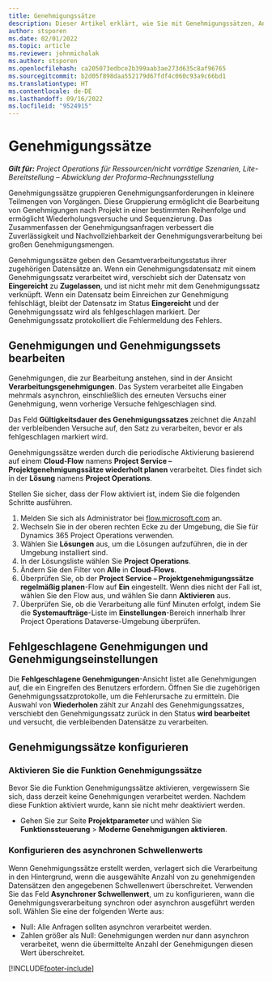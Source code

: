 ```yaml
---
title: Genehmigungssätze
description: Dieser Artikel erklärt, wie Sie mit Genehmigungssätzen, Anträgen und den Untergruppen dieser Vorgänge arbeiten können.
author: stsporen
ms.date: 02/01/2022
ms.topic: article
ms.reviewer: johnmichalak
ms.author: stsporen
ms.openlocfilehash: ca205073edbce2b399aab3ae273d635c8af96765
ms.sourcegitcommit: b2d05f898daa552179d67fdf4c060c93a9c66bd1
ms.translationtype: HT
ms.contentlocale: de-DE
ms.lasthandoff: 09/16/2022
ms.locfileid: "9524915"
---
```

# <a name="approval-sets"></a>Genehmigungssätze

_**Gilt für:** Project Operations für Ressourcen/nicht vorrätige Szenarien, Lite-Bereitstellung – Abwicklung der Proforma-Rechnungsstellung_

Genehmigungssätze gruppieren Genehmigungsanforderungen in kleinere Teilmengen von Vorgängen. Diese Gruppierung ermöglicht die Bearbeitung von Genehmigungen nach Projekt in einer bestimmten Reihenfolge und ermöglicht Wiederholungsversuche und Sequenzierung. Das Zusammenfassen der Genehmigungsanfragen verbessert die Zuverlässigkeit und Nachvollziehbarkeit der Genehmigungsverarbeitung bei großen Genehmigungsmengen.

Genehmigungssätze geben den Gesamtverarbeitungsstatus ihrer zugehörigen Datensätze an. Wenn ein Genehmigungsdatensatz mit einem Genehmigungssatz verarbeitet wird, verschiebt sich der Datensatz von **Eingereicht** zu **Zugelassen**, und ist nicht mehr mit dem Genehmigungssatz verknüpft. Wenn ein Datensatz beim Einreichen zur Genehmigung fehlschlägt, bleibt der Datensatz im Status **Eingereicht** und der Genehmigungssatz wird als fehlgeschlagen markiert. Der Genehmigungssatz protokolliert die Fehlermeldung des Fehlers.

## <a name="processing-approvals-and-approval-sets"></a>Genehmigungen und Genehmigungssets bearbeiten
Genehmigungen, die zur Bearbeitung anstehen, sind in der Ansicht **Verarbeitungsgenehmigungen**. Das System verarbeitet alle Eingaben mehrmals asynchron, einschließlich des erneuten Versuchs einer Genehmigung, wenn vorherige Versuche fehlgeschlagen sind.

Das Feld **Gültigkeitsdauer des Genehmigungssatzes** zeichnet die Anzahl der verbleibenden Versuche auf, den Satz zu verarbeiten, bevor er als fehlgeschlagen markiert wird.

Genehmigungssätze werden durch die periodische Aktivierung basierend auf einem **Cloud-Flow** namens **Project Service –  Projektgenehmigungssätze wiederholt planen** verarbeitet. Dies findet sich in der **Lösung** namens **Project Operations**. 

Stellen Sie sicher, dass der Flow aktiviert ist, indem Sie die folgenden Schritte ausführen.

1. Melden Sie sich als Administrator bei [flow.microsoft.com](https://powerautomate.microsoft.com) an.
2. Wechseln Sie in der oberen rechten Ecke zu der Umgebung, die Sie für Dynamics 365 Project Operations verwenden.
3. Wählen Sie **Lösungen** aus, um die Lösungen aufzuführen, die in der Umgebung installiert sind.
4. In der Lösungsliste wählen Sie **Project Operations**.
5. Ändern Sie den Filter von **Alle** in **Cloud-Flows**.
6. Überprüfen Sie, ob der **Project Service – Projektgenehmigungssätze regelmäßig planen**-Flow auf **Ein** eingestellt. Wenn dies nicht der Fall ist, wählen Sie den Flow aus, und wählen Sie dann **Aktivieren** aus.
7. Überprüfen Sie, ob die Verarbeitung alle fünf Minuten erfolgt, indem Sie die **Systemaufträge**-Liste im **Einstellungen**-Bereich innerhalb Ihrer Project Operations Dataverse-Umgebung überprüfen.

## <a name="failed-approvals-and-approval-sets"></a>Fehlgeschlagene Genehmigungen und Genehmigungseinstellungen
Die **Fehlgeschlagene Genehmigungen**-Ansicht listet alle Genehmigungen auf, die ein Eingreifen des Benutzers erfordern. Öffnen Sie die zugehörigen Genehmigungssatzprotokolle, um die Fehlerursache zu ermitteln.
Die Auswahl von **Wiederholen** zählt zur Anzahl des Genehmigungssatzes, verschiebt den Genehmigungssatz zurück in den Status **wird bearbeitet** und versucht, die verbleibenden Datensätze zu verarbeiten.

## <a name="configure-approval-sets"></a>Genehmigungssätze konfigurieren

### <a name="enable-the-approval-sets-feature"></a>Aktivieren Sie die Funktion Genehmigungssätze
Bevor Sie die Funktion Genehmigungssätze aktivieren, vergewissern Sie sich, dass derzeit keine Genehmigungen verarbeitet werden. Nachdem diese Funktion aktiviert wurde, kann sie nicht mehr deaktiviert werden.

- Gehen Sie zur Seite **Projektparameter** und wählen Sie **Funktionssteuerung** > **Moderne Genehmigungen aktivieren**.

### <a name="configuring-the-asynchronous-threshold"></a>Konfigurieren des asynchronen Schwellenwerts 
Wenn Genehmigungssätze erstellt werden, verlagert sich die Verarbeitung in den Hintergrund, wenn die ausgewählte Anzahl von zu genehmigenden Datensätzen den angegebenen Schwellenwert überschreitet. Verwenden Sie das Feld **Asynchroner Schwellenwert**, um zu konfigurieren, wann die Genehmigungsverarbeitung synchron oder asynchron ausgeführt werden soll. Wählen Sie eine der folgenden Werte aus:

  - Null: Alle Anfragen sollten asynchron verarbeitet werden. 
  - Zahlen größer als Null: Genehmigungen werden nur dann asynchron verarbeitet, wenn die übermittelte Anzahl der Genehmigungen diesen Wert überschreitet.

[!INCLUDE[footer-include](../includes/footer-banner.md)]
